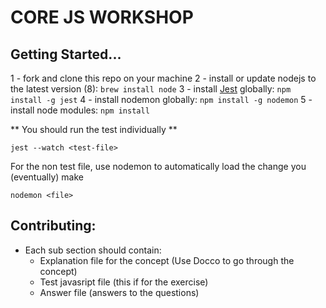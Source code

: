 # CORE JS WORKSHOP

## Getting Started...

1 - fork and clone this repo on your machine
2 - install or update nodejs to the latest version (8): ```brew install node```
3 - install [Jest](https://facebook.github.io/jest/) globally: ```npm install -g jest```
4 - install nodemon globally: ```npm install -g nodemon```
5 - install node modules: ```npm install```

** You should run the test individually **

```jest --watch <test-file>```

For the non test file, use nodemon to automatically load the change you (eventually) make

```
nodemon <file>
```

## Contributing:

* Each sub section should contain: 
    * Explanation file for the concept (Use Docco to go through the concept)
    * Test javasript file (this if for the exercise)
    * Answer file (answers to the questions)